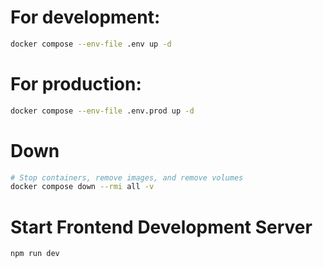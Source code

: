 # For development:
```bash
docker compose --env-file .env up -d
```

# For production:
```bash
docker compose --env-file .env.prod up -d
```

# Down
```bash
# Stop containers, remove images, and remove volumes
docker compose down --rmi all -v
```

# Start Frontend Development Server
```bash
npm run dev
```